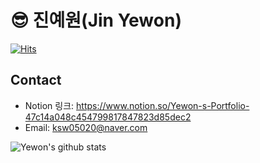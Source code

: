 # &#128526; 진예원(Jin Yewon)
[![Hits](https://hits.seeyoufarm.com/api/count/incr/badge.svg?url=https%3A%2F%2Fgithub.com%2Fye-wonii&count_bg=%2399C9B1&title_bg=%23E7B345&icon=&icon_color=%23E7E7E7&title=hits&edge_flat=false)](https://hits.seeyoufarm.com)

## Contact

- Notion 링크: <https://www.notion.so/Yewon-s-Portfolio-47c14a048c454799817847823d85dec2>
- Email: <ksw05020@naver.com>

![Yewon's github stats](https://github-readme-stats.vercel.app/api?username=ye-wonii&show_icons=true)

